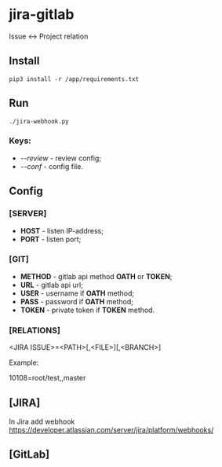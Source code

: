 # jira-gitlab

Issue <-> Project relation

## Install

```
pip3 install -r /app/requirements.txt
```

## Run

```
./jira-webhook.py
```
### Keys:
* *--review* - review config;
* *--conf* - config file.

## Config

### [SERVER]

* **HOST** - listen IP-address;
* **PORT** - listen port;

### [GIT]

* **METHOD** - gitlab api method **OATH** or **TOKEN**;
* **URL** - gitlab api url;
* **USER** - username if **OATH** method;
* **PASS** - password if **OATH** method;
* **TOKEN** - private token if **TOKEN** method.

### [RELATIONS]

\<JIRA ISSUE\>=\<PATH\>[,\<FILE\>][,\<BRANCH\>]

Example:

10108=root/test,,master

## [JIRA]

In Jira add webhook https://developer.atlassian.com/server/jira/platform/webhooks/

## [GitLab]
